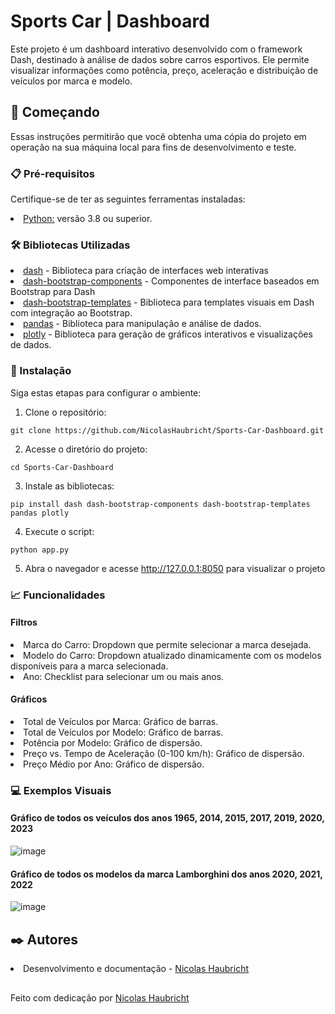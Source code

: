 # Sports Car | Dashboard

Este projeto é um dashboard interativo desenvolvido com o framework Dash, destinado à análise de dados sobre carros esportivos. Ele permite visualizar informações como potência, preço, aceleração e distribuição de veículos por marca e modelo.

## 🚀 Começando

Essas instruções permitirão que você obtenha uma cópia do projeto em operação na sua máquina local para fins de desenvolvimento e teste.

### 📋 Pré-requisitos

Certifique-se de ter as seguintes ferramentas instaladas:
<li><a href='https://www.python.org/'>Python:</a> versão 3.8 ou superior.</li>

### 🛠️ Bibliotecas Utilizadas
<li><a href="https://dash.plotly.com/" target="_blank">dash</a> - Biblioteca para criação de interfaces web interativas</li> 
<li><a href="https://dash-bootstrap-components.opensource.faculty.ai/" target="_blank">dash-bootstrap-components</a> - Componentes de interface baseados em Bootstrap para Dash</li> 
<li><a href="https://github.com/AnnMarieW/dash-bootstrap-templates" target="_blank">dash-bootstrap-templates</a> - Biblioteca para templates visuais em Dash com integração ao Bootstrap.</li>
<li><a href="https://pandas.pydata.org/" target="_blank">pandas</a> - Biblioteca para manipulação e análise de dados.</li>
<li><a href="https://plotly.com/" target="_blank">plotly</a> - Biblioteca para geração de gráficos interativos e visualizações de dados.</li>

### 🔧 Instalação

Siga estas etapas para configurar o ambiente:

1. Clone o repositório:

```
git clone https://github.com/NicolasHaubricht/Sports-Car-Dashboard.git
```
2. Acesse o diretório do projeto:
```
cd Sports-Car-Dashboard
```
3. Instale as bibliotecas:
```
pip install dash dash-bootstrap-components dash-bootstrap-templates pandas plotly
```
4. Execute o script:
```
python app.py
```
5. Abra o navegador e acesse http://127.0.0.1:8050 para visualizar o projeto

### 📈 Funcionalidades

#### Filtros
  <li>Marca do Carro: Dropdown que permite selecionar a marca desejada.</li>
  <li>Modelo do Carro: Dropdown atualizado dinamicamente com os modelos disponíveis para a marca selecionada.</li>
  <li>Ano: Checklist para selecionar um ou mais anos.</li>
  
#### Gráficos
  <li>Total de Veículos por Marca: Gráfico de barras.</li>
  <li>Total de Veículos por Modelo: Gráfico de barras.</li>
  <li>Potência por Modelo: Gráfico de dispersão.</li>
  <li>Preço vs. Tempo de Aceleração (0-100 km/h): Gráfico de dispersão.</li>
  <li>Preço Médio por Ano: Gráfico de dispersão.</li>

### 💻 Exemplos Visuais
#### Gráfico de todos os veículos dos anos 1965, 2014, 2015, 2017, 2019, 2020, 2023
![image](https://github.com/user-attachments/assets/5f351b08-70a6-4e7d-986d-6fc1244fa909)

#### Gráfico de todos os modelos da marca Lamborghini dos anos 2020, 2021, 2022
![image](https://github.com/user-attachments/assets/0c44bd16-c305-492f-9a81-838e412688ad)



## ✒️ Autores

<li>Desenvolvimento e documentação - <a href='https://github.com/NicolasHaubricht/'>Nicolas Haubricht</a></li> 

##
Feito com dedicação por <a href='https://github.com/NicolasHaubricht/'>Nicolas Haubricht</a>
